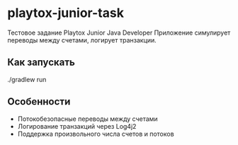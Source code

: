 # playtox-junior-task
Тестовое задание Playtox Junior Java Developer
Приложение симулирует переводы между счетами, логирует транзакции.

## Как запускать
./gradlew run

## Особенности
- Потокобезопасные переводы между счетами
- Логирование транзакций через Log4j2
- Поддержка произвольного числа счетов и потоков
